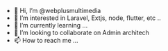 - 👋 Hi, I’m @webplusmultimedia
- 👀 I’m interested in Laravel, Extjs, node, flutter, etc ..
- 🌱 I’m currently learning ...
- 💞️ I’m looking to collaborate on Admin architech
- 📫 How to reach me ...

<!---
webplusmultimedia/webplusmultimedia is a ✨ special ✨ repository because its `README.md` (this file) appears on your GitHub profile.
You can click the Preview link to take a look at your changes.
--->
